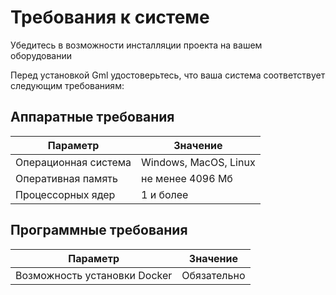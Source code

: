 # Требования к системе

Убедитесь в возможности инсталляции проекта на вашем оборудовании

Перед установкой Gml удостоверьтесь, что ваша система соответствует следующим требованиям:

## Аппаратные требования
| Параметр             | Значение              |
|----------------------|-----------------------|
| Операционная система | Windows, MacOS, Linux |
| Оперативная память   | не менее 4096 Мб      |
| Процессорных ядер    | 1 и более             |


## Программные требования
| Параметр                     | Значение         |
|------------------------------|------------------|
| Возможность установки Docker | Обязательно      |